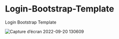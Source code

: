 # Login-Bootstrap-Template
Login Bootstrap Template

![Capture d’écran 2022-09-20 130609](https://user-images.githubusercontent.com/50191033/191265634-c4ab53bf-e793-4947-a08f-6ef2eac599a7.jpg)
